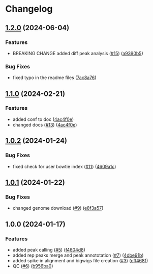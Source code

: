# Changelog

## [1.2.0](https://github.com/DavideBrex/SpikeFlow/compare/v1.1.0...v1.2.0) (2024-06-04)


### Features

* BREAKING CHANGE added diff peak analysis  ([#15](https://github.com/DavideBrex/SpikeFlow/issues/15)) ([a9390b5](https://github.com/DavideBrex/SpikeFlow/commit/a9390b546fc4c87efe6d3f82753417dc1056e74a))


### Bug Fixes

* fixed typo in the readme files ([7ac8a76](https://github.com/DavideBrex/SpikeFlow/commit/7ac8a76c279e3858109cb735e9136b7808a419f5))

## [1.1.0](https://github.com/DavideBrex/SpikeFlow/compare/v1.0.2...v1.1.0) (2024-02-21)


### Features

* added conf to doc ([4ac4f0e](https://github.com/DavideBrex/SpikeFlow/commit/4ac4f0e6fdfacf1237144dea906fd98581fc26ef))
* changed docs ([#13](https://github.com/DavideBrex/SpikeFlow/issues/13)) ([4ac4f0e](https://github.com/DavideBrex/SpikeFlow/commit/4ac4f0e6fdfacf1237144dea906fd98581fc26ef))

## [1.0.2](https://github.com/DavideBrex/SpikeFlow/compare/v1.0.1...v1.0.2) (2024-01-24)


### Bug Fixes

* fixed check for user bowtie index ([#11](https://github.com/DavideBrex/SpikeFlow/issues/11)) ([4609a1c](https://github.com/DavideBrex/SpikeFlow/commit/4609a1c41970cad87b17e5c1519fc540bea8f945))

## [1.0.1](https://github.com/DavideBrex/SpikeFlow/compare/v1.0.0...v1.0.1) (2024-01-22)


### Bug Fixes

* changed  genome download ([#9](https://github.com/DavideBrex/SpikeFlow/issues/9)) ([e8f3a57](https://github.com/DavideBrex/SpikeFlow/commit/e8f3a57c912c71dc665b8737d6e5a043167dc57f))

## 1.0.0 (2024-01-17)


### Features

* added peak calling  ([#5](https://github.com/DavideBrex/SpikeFlow/issues/5)) ([f4604d8](https://github.com/DavideBrex/SpikeFlow/commit/f4604d8c22752cef9879093f539a9bcdcaf166ad))
* added rep peaks merge and peak annototation ([#7](https://github.com/DavideBrex/SpikeFlow/issues/7)) ([4dbe91b](https://github.com/DavideBrex/SpikeFlow/commit/4dbe91bb1a62266ce8b850cf98ce27691b5f310a))
* added spike in alignment and bigwigs file creation ([#3](https://github.com/DavideBrex/SpikeFlow/issues/3)) ([cff4681](https://github.com/DavideBrex/SpikeFlow/commit/cff4681d4363d1a388ab046dd82bf45a815bdfcd))
* QC ([#6](https://github.com/DavideBrex/SpikeFlow/issues/6)) ([b956ba0](https://github.com/DavideBrex/SpikeFlow/commit/b956ba02d2d65932cdb6d51992f071362c74870e))
